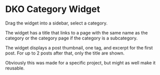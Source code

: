 DKO Category Widget
===================

Drag the widget into a sidebar, select a category.

The widget has a title that links to a page with the same name as the category
or the category page if the category is a subcategory.

The widget displays a post thumbnail, one tag, and excerpt for the first post.
For up to 2 posts after that, only the title are shown.

Obviously this was made for a specific project, but might as well make it
reusable.
